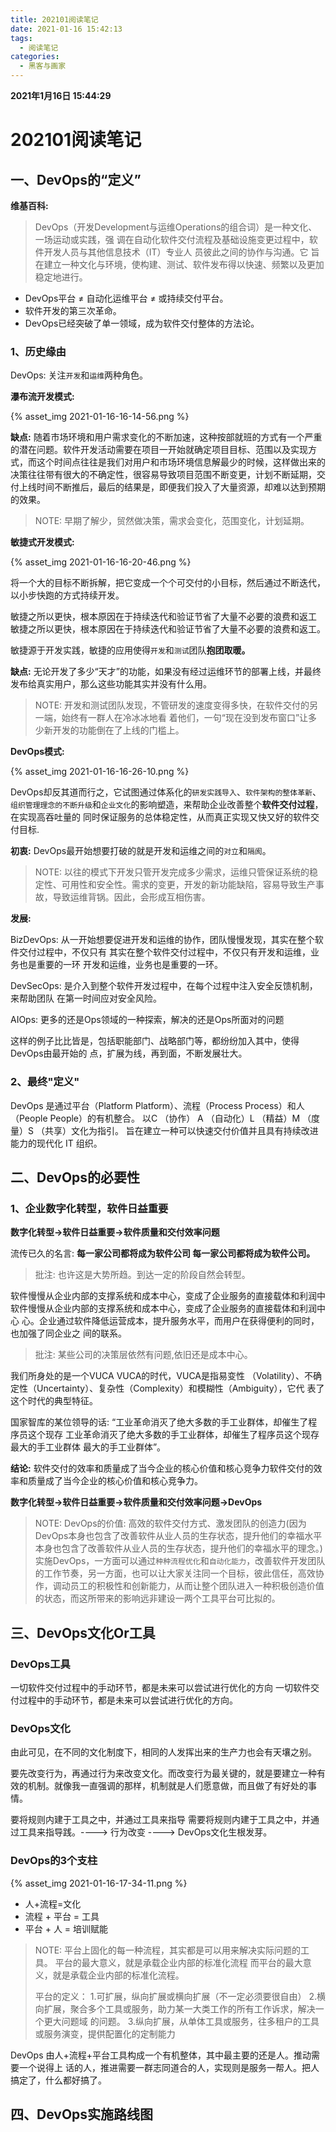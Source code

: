 ```yaml
---
title: 202101阅读笔记
date: 2021-01-16 15:42:13
tags:
  - 阅读笔记
categories:
  - 黑客与画家
---
```


**2021年1月16日 15:44:29**

# 202101阅读笔记 

## 一、DevOps的“定义”

**维基百科:**
> DevOps（开发Development与运维Operations的组合词）是一种文化、一场运动或实践，强 调在自动化软件交付流程及基础设施变更过程中，软件开发人员与其他信息技术（IT）专业人 员彼此之间的协作与沟通。它
> 旨在建立一种文化与环境，使构建、测试、软件发布得以快速、频繁以及更加稳定地进行。

- DevOps平台 ≠ 自动化运维平台 ≠ 或持续交付平台。
- 软件开发的第三次革命。
- DevOps已经突破了单一领域，成为软件交付整体的方法论。

### 1、历史缘由

DevOps: 关注`开发`和`运维`两种角色。

**瀑布流开发模式:**

{% asset_img 2021-01-16-16-14-56.png %}

**缺点:** 随着市场环境和用户需求变化的不断加速，这种按部就班的方式有一个严重的潜在问题。软件开发活动需要在项目一开始就确定项目目标、范围以及实现方式，而这个时间点往往是我们对用户和市场环境信息解最少的时候，这样做出来的决策往往带有很大的不确定性，很容易导致项目范围不断变更，计划不断延期，交付上线时间不断推后，最后的结果是，即便我们投入了大量资源，却难以达到预期的效果。

> NOTE:
> 早期了解少，贸然做决策，需求会变化，范围变化，计划延期。

**敏捷式开发模式:**

{% asset_img 2021-01-16-16-20-46.png %}

将一个大的目标不断拆解，把它变成一个个可交付的小目标，然后通过不断迭代，以小步快跑的方式持续开发。

敏捷之所以更快，根本原因在于持续迭代和验证节省了大量不必要的浪费和返工 敏捷之所以更快，根本原因在于持续迭代和验证节省了大量不必要的浪费和返工。

敏捷源于开发实践，敏捷的应用使得`开发`和`测试`团队**抱团取暖。**

**缺点:** 无论开发了多少“天才”的功能，如果没有经过运维环节的部署上线，并最终发布给真实用户，那么这些功能其实并没有什么用。

> NOTE:
> 开发和测试团队发现，不管研发的速度变得多快，在软件交付的另一端，始终有一群人在冷冰冰地看 着他们，一句“现在没到发布窗口”让多少新开发的功能倒在了上线的门槛上。

**DevOps模式:**

{% asset_img 2021-01-16-16-26-10.png %}

DevOps却反其道而行之，它试图通过体系化的`研发实践导入`、`软件架构的整体革新`、`组织管理理念的不断升级`和`企业文化`的影响塑造，来帮助企业改善整个**软件交付过程**，在实现高吞吐量的
同时保证服务的总体稳定性，从而真正实现又快又好的软件交付目标.

**初衷:** DevOps最开始想要打破的就是开发和运维之间的`对立`和`隔阂`。
> NOTE: 以往的模式下开发只管开发完成多少需求，运维只管保证系统的稳定性、可用性和安全性。需求的变更，开发的新功能缺陷，容易导致生产事故，导致运维背锅。因此，会形成互相伤害。

**发展:**

 BizDevOps: 从一开始想要促进开发和运维的协作，团队慢慢发现，其实在整个软件交付过程中，不仅只有 其实在整个软件交付过程中，不仅只有开发和运维，业务也是重要的一环 开发和运维，业务也是重要的一环。

 DevSecOps: 是介入到整个软件开发过程中，在每个过程中注入安全反馈机制，来帮助团队 在第一时间应对安全风险。

 AIOps: 更多的还是Ops领域的一种探索，解决的还是Ops所面对的问题

 这样的例子比比皆是，包括职能部门、战略部门等，都纷纷加入其中，使得DevOps由最开始的 点，扩展为线，再到面，不断发展壮大。

 ### 2、最终"定义"

 DevOps 是通过平台（Platform Platform）、流程（Process Process）和人（People People）的有机整合。
 以C （协作） A （自动化）L （精益）M （度量）S （共享）文化为指引。
 旨在建立一种可以快速交付价值并且具有持续改进能力的现代化 IT 组织。


## 二、DevOps的必要性

### 1、企业数字化转型，软件日益重要

**数字化转型->软件日益重要->软件质量和交付效率问题**

流传已久的名言: **每一家公司都将成为软件公司 每一家公司都将成为软件公司。**
> 批注: 也许这是大势所趋。到达一定的阶段自然会转型。

软件慢慢从企业内部的支撑系统和成本中心，变成了企业服务的直接载体和利润中 软件慢慢从企业内部的支撑系统和成本中心，变成了企业服务的直接载体和利润中
心 心。企业通过软件降低运营成本，提升服务水平，而用户在获得便利的同时，也加强了同企业之
间的联系。

> 批注: 某些公司的决策层依然有问题,依旧还是成本中心。

我们所身处的是一个VUCA VUCA的时代，VUCA是指易变性 （Volatility）、不确定性（Uncertainty）、复杂性（Complexity）和模糊性（Ambiguity），它代 表了这个时代的典型特征。

国家智库的某位领导的话: “工业革命消灭了绝大多数的手工业群体，却催生了程序员这个现存 工业革命消灭了绝大多数的手工业群体，却催生了程序员这个现存 最大的手工业群体 最大的手工业群体”。

**结论:** 软件交付的效率和质量成了当今企业的核心价值和核心竞争力软件交付的效率和质量成了当今企业的核心价值和核心竞争力。

**数字化转型->软件日益重要->软件质量和交付效率问题->DevOps**

> NOTE: 
> DevOps的价值: 高效的软件交付方式、激发团队的创造力(因为DevOps本身也包含了改善软件从业人员的生存状态，提升他们的幸福水平本身也包含了改善软件从业人员的生存状态，提升他们的幸福水平的理念。)
> 实施DevOps，一方面可以通过`种种流程优化`和`自动化能力`，改善软件开发团队的工作节奏，另一方面，也可以让大家关注同一个目标，彼此信任，高效协作，调动员工的积极性和创新能力，从而让整个团队进入一种积极创造价值的状态，而这所带来的影响远非建设一两个工具平台可比拟的。


## 三、DevOps文化Or工具

### DevOps工具

一切软件交付过程中的手动环节，都是未来可以尝试进行优化的方向 一切软件交付过程中的手动环节，都是未来可以尝试进行优化的方向。

### DevOps文化

由此可见，在不同的文化制度下，相同的人发挥出来的生产力也会有天壤之别。

要先改变行为，再通过行为来改变文化。而改变行为最关键的，就是要建立一种有效的机制。就像我一直强调的那样，机制就是人们愿意做，而且做了有好处的事情。

要将规则内建于工具之中，并通过工具来指导 需要将规则内建于工具之中，并通过工具来指导践。----> 行为改变 ----> DevOps文化生根发芽。

### DevOps的3个支柱

{% asset_img 2021-01-16-17-34-11.png %}

- 人+流程=文化
- 流程 + 平台 = 工具
- 平台 + 人 = 培训赋能

> NOTE: 
> 平台上固化的每一种流程，其实都是可以用来解决实际问题的工具。
> 平台的最大意义，就是承载企业内部的标准化流程 而平台的最大意义，就是承载企业内部的标准化流程。
> 
> 平台的定义： 
> 1.可扩展，纵向扩展或横向扩展（不一定必须要很自由） 
> 2.横向扩展，聚合多个工具或服务，助力某一大类工作的所有工作诉求，解决一个更大问题域 的问题。
> 3.纵向扩展，从单体工具或服务，往多租户的工具或服务演变，提供配置化的定制能力

DevOps 由人+流程+平台工具构成一个有机整体，其中最主要的还是人。推动需要一个说得上 话的人，推进需要一群志同道合的人，实现则是服务一帮人。把人搞定了，什么都好搞了。

## 四、DevOps实施路线图







